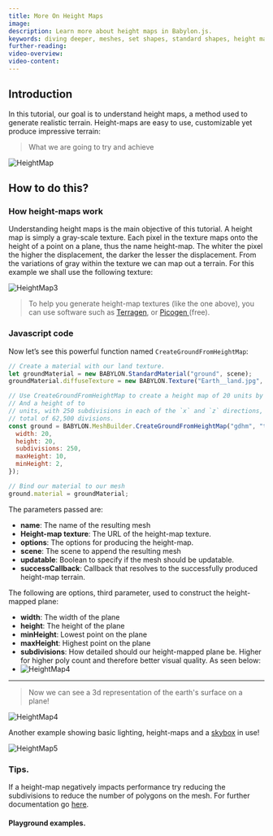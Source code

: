 ```yaml
---
title: More On Height Maps
image:
description: Learn more about height maps in Babylon.js.
keywords: diving deeper, meshes, set shapes, standard shapes, height maps
further-reading:
video-overview:
video-content:
---
```


## Introduction

In this tutorial, our goal is to understand height maps, a method used to generate realistic terrain.
Height-maps are easy to use, customizable yet produce impressive terrain:

> What we are going to try and achieve

![HeightMap](/img/how_to/HeightMap/14.png)

## How to do this?

### How height-maps work

Understanding height maps is the main objective of this tutorial. A height map is simply a gray-scale texture. Each pixel in the texture maps onto the height of a point on a plane, thus the name height-map. The whiter the pixel the higher the displacement, the darker the lesser the displacement. From the variations of gray within the texture we can map out a terrain. For this example we shall use the following texture:

![HeightMap3](/img/how_to/HeightMap/worldHeightMap.jpg)

> To help you generate height-map textures (like the one above), you can use software such as [Terragen](https://planetside.co.uk/free-downloads/terragen-4-free-download/), or [Picogen ](https://picogen.org/downloads.php.html)(free).

### Javascript code

Now let’s see this powerful function named `CreateGroundFromHeightMap`:

```javascript
// Create a material with our land texture.
let groundMaterial = new BABYLON.StandardMaterial("ground", scene);
groundMaterial.diffuseTexture = new BABYLON.Texture("Earth__land.jpg", scene);

// Use CreateGroundFromHeightMap to create a height map of 20 units by 20
// And a height of to
// units, with 250 subdivisions in each of the `x` and `z` directions, for a
// total of 62,500 divisions.
const ground = BABYLON.MeshBuilder.CreateGroundFromHeightMap("gdhm", "textures/heightMap.png", {
  width: 20,
  height: 20,
  subdivisions: 250,
  maxHeight: 10,
  minHeight: 2,
});

// Bind our material to our mesh
ground.material = groundMaterial;
```

The parameters passed are:

- **name**: The name of the resulting mesh
- **Height-map texture**: The URL of the height-map texture.
- **options**: The options for producing the height-map.
- **scene**: The scene to append the resulting mesh
- **updatable**: Boolean to specify if the mesh should be updatable.
- **successCallback**: Callback that resolves to the successfully produced height-map terrain.

The following are options, third parameter, used to construct the height-mapped plane:

- **width**: The width of the plane
- **height**: The height of the plane
- **minHeight**: Lowest point on the plane
- **maxHeight**: Highest point on the plane
- **subdivisions**: How detailed should our height-mapped plane be. Higher for higher poly count and therefore better visual quality. As seen below:
- ![HeightMap4](/img/how_to/HeightMap/14-2.png)

---

> Now we can see a 3d representation of the earth's surface on a plane!

![HeightMap4](/img/how_to/HeightMap/14-3.png)

Another example showing basic lighting, height-maps and a [skybox](/features/featuresDeepDive/environment/environment_introduction) in use!

![HeightMap5](/img/how_to/HeightMap/14-4.png)

### Tips.

If a height-map negatively impacts performance try reducing the subdivisions to reduce the number of polygons on the mesh. For further documentation go [here](https://doc.babylonjs.com/typedoc/classes/babylon.groundbuilder#creategroundfromheightmap).

#### Playground examples.

<Playground id="#95PXRY" title="Height Map Example" description="Simple example of using a height map."/>
